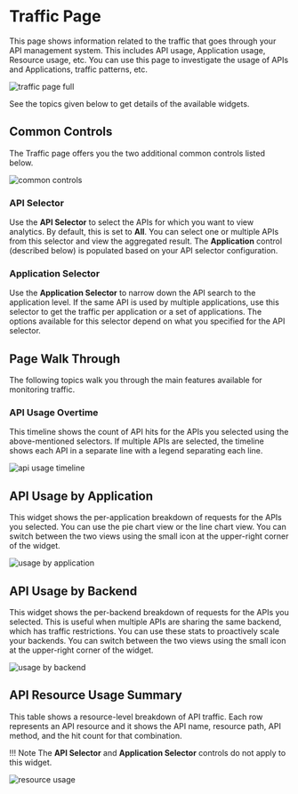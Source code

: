 # Traffic Page

This page shows information related to the traffic that goes through your API management system. This includes API usage, Application usage, Resource usage, etc. You can use this page to investigate the usage of APIs and Applications, traffic patterns, etc.

![traffic page full]({{base_path}}/assets/img/observe/traffic/traffic-page-full.png)

See the topics given below to get details of the available widgets.
 
## Common Controls

The Traffic page offers you the two additional common controls listed below.

![common controls]({{base_path}}/assets/img/observe/traffic/common-controls.png)

### API Selector

Use the **API Selector** to select the APIs for which you want to view analytics. By default, this is set to **All**. You can select one or multiple APIs from this selector and view the aggregated result. The **Application** control (described below) is populated based on your API selector configuration.
  
### Application Selector

Use the **Application Selector** to narrow down the API search to the application level. If the same API is used by multiple applications,
use this selector to get the traffic per application or a set of applications. The options available for this selector depend on what you specified for the API selector.
  
## Page Walk Through

The following topics walk you through the main features available for monitoring traffic.

### API Usage Overtime

This timeline shows the count of API hits for the APIs you selected using the above-mentioned selectors. If multiple APIs are
 selected, the timeline shows each API in a separate line with a legend separating each line.
 
![api usage timeline]({{base_path}}/assets/img/observe/traffic/api-usage-timeline.png)
 
## API Usage by Application

This widget shows the per-application breakdown of requests for the APIs you selected. You can use the pie chart view or the line chart view. You can switch between the two views using the small icon at the upper-right corner 
of the widget.

![usage by application]({{base_path}}/assets/img/observe/traffic/usage-by-application.png)
  
## API Usage by Backend

This widget shows the per-backend breakdown of requests for the APIs you selected. This is useful when multiple APIs are sharing the same backend, which has traffic restrictions. You can use these stats to proactively scale your backends. You can switch between the two views using the small icon at the upper-right corner 
of the widget.

![usage by backend]({{base_path}}/assets/img/observe/traffic/usage-by-backend.png)

## API Resource Usage Summary

This table shows a resource-level breakdown of API traffic. Each row represents an API resource and it shows the
 API name, resource path, API method, and the hit count for that combination. 
 
!!! Note
    The **API Selector** and **Application Selector** controls do not apply to this widget.

![resource usage]({{base_path}}/assets/img/observe/traffic/resource-usage.png)
